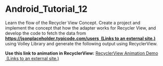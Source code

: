 # Android_Tutorial_12
<p>
Learn the flow of the Recycler View Concept. Create a project and implement the concept that how the adapter works for Recycler View, and develop the code to fetch the data from 
 <strong> 
   <a href="https://jsonplaceholder.typicode.com/users" class="external" target="_blank" rel="noreferrer noopener">
     <span>https://jsonplaceholder.typicode.com/users</span>
     <span aria-hidden="true" class="ui-icon ui-icon-extlink ui-icon-inline" title="Links to an external site."></span>
     <span class="screenreader-only">&nbsp;(Links to an external site.)</span>
   </a>
  </strong> 
  using Volley Library and generate the following output using RecyclerView.
</p>
<p>
  <strong>Use this link to animation in RecyclerView:</strong>
  <a href="https://proandroiddev.com/enter-animation-using-recyclerview-and-layoutanimation-part-1-list-75a874a5d213" class="external" target="_blank" rel="noreferrer noopener">
    <span>RecyclerView Animation Demo </span>
    <span aria-hidden="true" class="ui-icon ui-icon-extlink ui-icon-inline" title="Links to an external site."></span>
    <span class="screenreader-only">&nbsp;(Links to an external site.)</span>
  </a>
</p>
